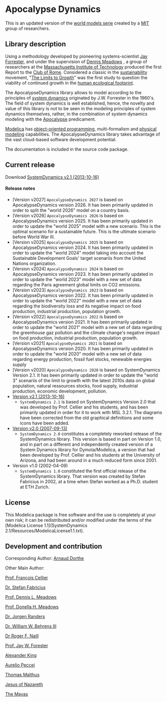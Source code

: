 # Apocalypse Dynamics
This is an updated version of the [world models serie](https://en.wikipedia.org/wiki/World3) created by a [MIT](http://web.mit.edu/) group of researchers.

## Library description
Using a methodology developed by pioneering systems-scientist [Jay Forrester](https://en.wikipedia.org/wiki/Jay_Wright_Forrester), and under the supervision of [Dennis Meadows](https://en.wikipedia.org/wiki/Dennis_Meadows) , a group of researchers at the [Massachusetts Institute of Technology](http://web.mit.edu/) produced the first Report to the [Club of Rome](https://www.clubofrome.org). Considered a classic in the [sustainability](https://en.wikipedia.org/wiki/Sustainability) movement, "[The Limits to Growth](http://www.donellameadows.org/wp-content/userfiles/Limits-to-Growth-digital-scan-version.pdf)" was the first study to question the viability of continued growth in the [human ecological footprint](https://www.footprintcalculator.org/).

The ApocalypseDynamics library allows to model according to the principles of [system dynamics](https://en.wikipedia.org/wiki/System_dynamics) originated by J.W. Forrester in the 1960's. The field of system dynamics is well established, hence, the novelty and value of this library is not to be seen in the modeling principles of system dynamics themselves, rather, in the combination of system dynamics modeling with the [Apocalypse](https://www.biblegateway.com/passage/?search=Revelation+1&version=NLV) predicament. 

[Modelica](https://www.modelica.org/) has [object-oriented programming](https://en.wikipedia.org/wiki/Object-oriented_programming), multi-formalism and [physical modeling](https://en.wikipedia.org/wiki/Physical_model) capabilities. 
The ApocalypseDynamics library takes advantage of the vast cloud-based software development potential.

The documentation is included in the source code package.

## Current release

Download [SystemDynamics v2.1 (2013-10-16)](../../archive/v2.1.zip)

#### Release notes
* [Version v2027]
 `ApocalypseDynamics 2027` is based on ApocalypseDynamics version 2026. It has been primarily updated in order to split the "world 2026" model on a country basis.
* [Version v2026]
 `ApocalypseDynamics 2026` is based on ApocalypseDynamics version 2025. It has been primarily updated in order to update the "world 2025" model with a new scenario. This is the optimal scenario for a sustainable future. This is the ultimate scenario before World War III.
 * [Version v2025]
 `ApocalypseDynamics 2025` is based on ApocalypseDynamics version 2024. It has been primarily updated in order to update the "world 2024" model taking into account the Sustainable Development Goals' target scenariis from the United Nations organization.
 * [Version v2024]
 `ApocalypseDynamics 2024` is based on ApocalypseDynamics version 2023. It has been primarily updated in order to update the "world 2023" model with a new set of data regarding the Paris agreement global limits on CO2 emissions.
 * [Version v2023]
    `ApocalypseDynamics 2023` is based on ApocalypseDynamics version 2022. It has been primarily updated in order to update the "world 2022" model with a new set of data regarding the biodiversity loss and its negative impact on food production, industrial production, population growth.
* [Version v2022]
   `ApocalypseDynamics 2022` is based on ApocalypseDynamics version 2021. It has been primarily updated in order to update the "world 2021" model with a new set of data regarding the greenhouse gaz pollution and the climate change's negative impact on food production, industrial production, population growth.
* [Version v2021]
   `ApocalypseDynamics 2021` is based on ApocalypseDynamics version 2020. It has been primarily updated in order to update the "world 2020" model with a new set of data regarding energy production, fossil fuel stocks, renewable energies supply
* [Version v2020]
   `ApocalypseDynamics 2020` is based on SystemDynamics Version 2.1. It has been primarily updated in order to update the "world 3" scenariis of the limit to growth with the latest 2010s data on global population, natural ressources stocks, food supply, industrial production, economic development, pollution.
* [Version v2.1 (2013-10-16)](../../archive/v2.1.zip)
  * `SystemDynamics 2.1` is based on SystemDynamics Version 2.0 that was developed by Prof. Cellier and his students, and has been primarily updated in order for it to work with MSL 3.2.1. The diagrams have been corrected from the old graphical definitions and some icons have been added.
* [Version v2.0 (2007-09-13)](../../archive/v2.0.zip)
  * `SystemDynamics 2.0` constitutes a completely reworked release of the SystemDynamics library. This version is based in part on Version 1.0, and in part on a different and independently created version of a System Dynamics library for Dymola/Modelica, a version that had been developed by Prof. Cellier and his students at the University of Arizona, and had been around in a much reduced form since 2001.
* Version v1.0 (2002-04-09)
  * `SystemDynamics 1.0` constituted the first official release of the SystemDynamics library. That version was created by Stefan Fabricius in 2002, at a time when Stefan worked as a Ph.D. student at ETH Zurich.

## License

This Modelica package is free software and the use is completely at your own risk;
it can be redistributed and/or modified under the terms of the [Modelica License 1.1](SystemDynamics 2.1/Resources/ModelicaLicense1.1.txt).

## Development and contribution

Corresponding Author: [Arnaud Dorthe](https://about.me/arnaud.dorthe)

Other Main Author:

[Prof. Fran&ccedil;ois Cellier](http://www.inf.ethz.ch/personal/fcellier/)

[Dr. Stefan Fabricius](mailto:stefan.fabricius@promasim.ch)

[Prof. Dennis L. Meadows](https://en.wikipedia.org/wiki/Dennis_Meadows)

[Prof. Donella H. Meadows](http://donellameadows.org/)

[Dr. Jorgen Randers](https://en.wikipedia.org/wiki/J%C3%B8rgen_Randers) 

[Dr. William W. Behrens III](https://www.revisionenergy.com/staff/william-behrens-phd/) 

[Dr Roger F. Naill](https://en.wikipedia.org/wiki/Roger_F._Naill) 

[Prof. Jay W. Forester](https://en.wikipedia.org/wiki/Jay_Wright_Forrester) 

[Alexander King](https://en.wikipedia.org/wiki/Alexander_King_(scientist)) 

[Aurelio Peccei](https://en.wikipedia.org/wiki/Aurelio_Peccei)

[Thomas Malthus](https://en.wikipedia.org/wiki/Thomas_Robert_Malthus)

[Jesus of Nazareth](https://www.biblegateway.com/passage/?search=Revelation+1&version=NLV)

[The Mayas](https://en.wikipedia.org/wiki/Maya_calendar)
 
